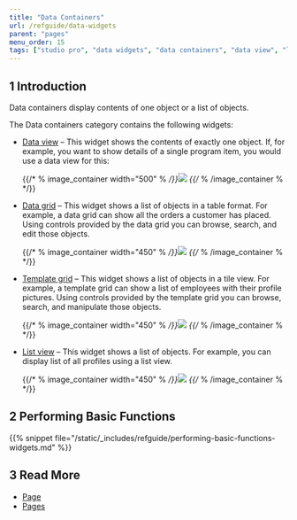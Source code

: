 ```yaml
---
title: "Data Containers"
url: /refguide/data-widgets
parent: "pages"
menu_order: 15
tags: ["studio pro", "data widgets", "data containers", "data view", "list view", "data grid"]
---
```


## 1 Introduction

Data containers display contents of one object or a list of objects. 

The Data containers category contains the following widgets:

* [Data view](data-view) – This widget shows the contents of exactly one object. If, for example, you want to show details of a single program item, you would use a data view for this:

    {{/* % image_container width="500" % */}}![](/attachments/refguide/modeling/pages/data-widgets/data-view-example.png)
    {{/* % /image_container % */}}

* [Data grid](data-grid) – This widget shows a list of objects in a table format. For example, a data grid can show all the orders a customer has placed. Using controls provided by the data grid you can browse, search, and edit those objects.

    {{/* % image_container width="450" % */}}![](/attachments/refguide/modeling/pages/data-widgets/data-grid-example.png)
    {{/* % /image_container % */}}

* [Template grid](template-grid) – This widget shows a list of objects in a tile view. For example, a template grid can show a list of employees with their profile pictures. Using controls provided by the template grid you can browse, search, and manipulate those objects.

    {{/* % image_container width="450" % */}}![](/attachments/refguide/modeling/pages/data-widgets/template-grid-example.png)
    {{/* % /image_container % */}}

* [List view](list-view) – This widget shows a list of objects. For example, you can display list of all profiles using a list view. 

    {{/* % image_container width="450" % */}}![](/attachments/refguide/modeling/pages/data-widgets/list-view-example.png)
    {{/* % /image_container % */}}

## 2 Performing Basic Functions

{{% snippet file="/static/_includes/refguide/performing-basic-functions-widgets.md" %}}

## 3 Read More

* [Page](page)
* [Pages](pages)
